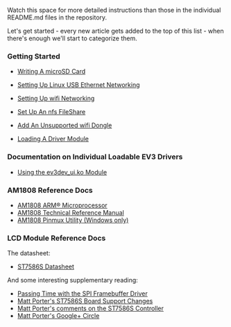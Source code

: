 Watch this space for more detailed instructions than those in the individual README.md files in the repository.

Let's get started - every new article gets added to the top of this list - when there's enough we'll start to categorize them.

### Getting Started

- [Writing A microSD Card](https://github.com/mindboards/ev3dev/wiki/Writing-A-microSD-Card)
- [Setting Up Linux USB Ethernet Networking](https://github.com/mindboards/ev3dev/wiki/Setting-Up-Linux-USB-Ethernet-Networking)

- [Setting Up wifi Networking](https://github.com/mindboards/ev3dev/wiki/Setting-Up-wifi-Networking)
- [Set Up An nfs FileShare](https://github.com/mindboards/ev3dev/wiki/Set-Up-An-nfs-FileShare)
- [Add An Unsupported wifi Dongle](https://github.com/mindboards/ev3dev/wiki/Add-An-Unsupported-wifi-Dongle)
- [Loading A Driver Module](https://github.com/mindboards/ev3dev/wiki/Loading-A-Driver-Module)

### Documentation on Individual Loadable EV3 Drivers

- [Using the ev3dev_ui.ko Module](https://github.com/mindboards/ev3dev/wiki/Using-the-ev3dev_ui.ko-module)

### AM1808 Reference Docs

- [AM1808 ARM® Microprocessor](http://www.ti.com/lit/ds/sprs653d/sprs653d.pdf)
- [AM1808 Technical Reference Manual](http://www.ti.com/lit/ug/spruh82a/spruh82a.pdf)
- [AM1808 Pinmux Utility (Windows only)](http://www.ti.com/lit/an/spraba2a/spraba2a.pdf)

### LCD Module Reference Docs

The datasheet:

- [ST7586S Datasheet](http://pdf1.alldatasheet.com/datasheet-pdf/view/326182/SITRONIX/ST7586S.html)

And some interesting supplementary reading:

- [Passing Time with the SPI Framebuffer Driver](http://elinux.org/images/1/19/Passing_Time_With_SPI_Framebuffer_Driver.pdf)
- [Matt Porter's ST7586S Board Support Changes](https://github.com/ohporter/linux/commits/st7586fb)
- [Matt Porter's comments on the ST7586S Controller](https://plus.google.com/+JamesKasper/posts/EtTj24hBao3)
- [Matt Porter's Google+ Circle](https://plus.google.com/108244279740379322507/posts/KfWiuzGRRKx)
